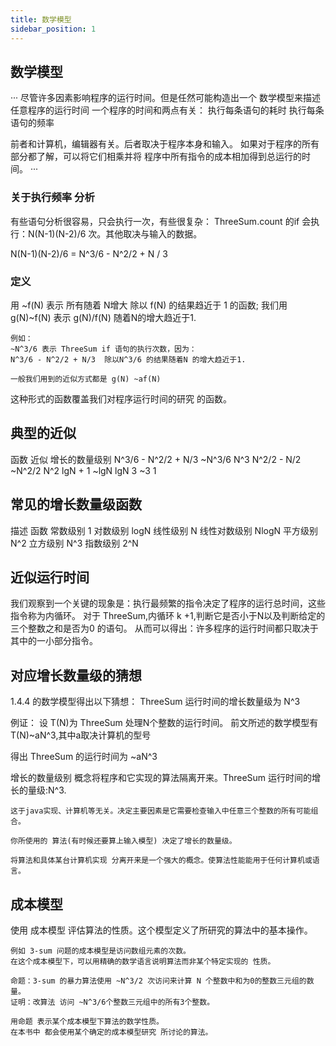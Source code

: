 ```yaml
---
title: 数学模型
sidebar_position: 1
---
```


## 数学模型
···
尽管许多因素影响程序的运行时间。但是任然可能构造出一个 数学模型来描述任意程序的运行时间
一个程序的时间和两点有关：
执行每条语句的耗时
执行每条语句的频率

前者和计算机，编辑器有关。后者取决于程序本身和输入。
如果对于程序的所有部分都了解，可以将它们相乘并将 程序中所有指令的成本相加得到总运行的时间。
···

### 关于执行频率 分析
有些语句分析很容易，只会执行一次，有些很复杂：
ThreeSum.count 的if 会执行：N(N-1)(N-2)/6 次。其他取决与输入的数据。

N(N-1)(N-2)/6 = N^3/6 - N^2/2 + N / 3

### 定义
用 ~f(N) 表示 所有随着 N增大    除以 f(N) 的结果趋近于 1  的函数;
我们用g(N)~f(N)  表示   g(N)/f(N) 随着N的增大趋近于1.

```text
例如：
~N^3/6 表示 ThreeSum if 语句的执行次数，因为：
N^3/6 - N^2/2 + N/3  除以N^3/6 的结果随着N 的增大趋近于1.

一般我们用到的近似方式都是 g(N) ~af(N)
```

这种形式的函数覆盖我们对程序运行时间的研究 的函数。

## 典型的近似
函数                       近似                 增长的数量级别
N^3/6 - N^2/2 + N/3       ~N^3/6              N^3
N^2/2 - N/2               ~N^2/2              N^2
lgN + 1                   ~lgN                lgN
3                         ~3                  1


## 常见的增长数量级函数
描述                 函数
常数级别            1
对数级别            logN
线性级别            N
线性对数级别        NlogN
平方级别            N^2
立方级别            N^3
指数级别            2^N

## 近似运行时间
我们观察到一个关键的现象是：执行最频繁的指令决定了程序的运行总时间，这些指令称为内循环。
对于 ThreeSum,内循环 k +1,判断它是否小于N以及判断给定的三个整数之和是否为0 的语句。
从而可以得出：许多程序的运行时间都只取决于其中的一小部分指令。

## 对应增长数量级的猜想
1.4.4 的数学模型得出以下猜想：
ThreeSum 运行时间的增长数量级为 N^3

例证：
设 T(N)为 ThreeSum 处理N个整数的运行时间。
前文所述的数学模型有 T(N)~aN^3,其中a取决计算机的型号

得出 ThreeSum 的运行时间为 ~aN^3


增长的数量级别 概念将程序和它实现的算法隔离开来。ThreeSum 运行时间的增长的量级:N^3.
```
这于java实现、计算机等无关。决定主要因素是它需要检查输入中任意三个整数的所有可能组合。

你所使用的 算法(有时候还要算上输入模型) 决定了增长的数量级。

将算法和具体某台计算机实现 分离开来是一个强大的概念。使算法性能能用于任何计算机或语言。
```

## 成本模型
使用 成本模型 评估算法的性质。这个模型定义了所研究的算法中的基本操作。
```
例如 3-sum 问题的成本模型是访问数组元素的次数。
在这个成本模型下，可以用精确的数学语言说明算法而非某个特定实现的 性质。

命题：3-sum 的暴力算法使用 ~N^3/2 次访问来计算 N 个整数中和为0的整数三元组的数量。
证明：改算法 访问 ~N^3/6个整数三元组中的所有3个整数。

用命题 表示某个成本模型下算法的数学性质。
在本书中 都会使用某个确定的成本模型研究 所讨论的算法。
```

